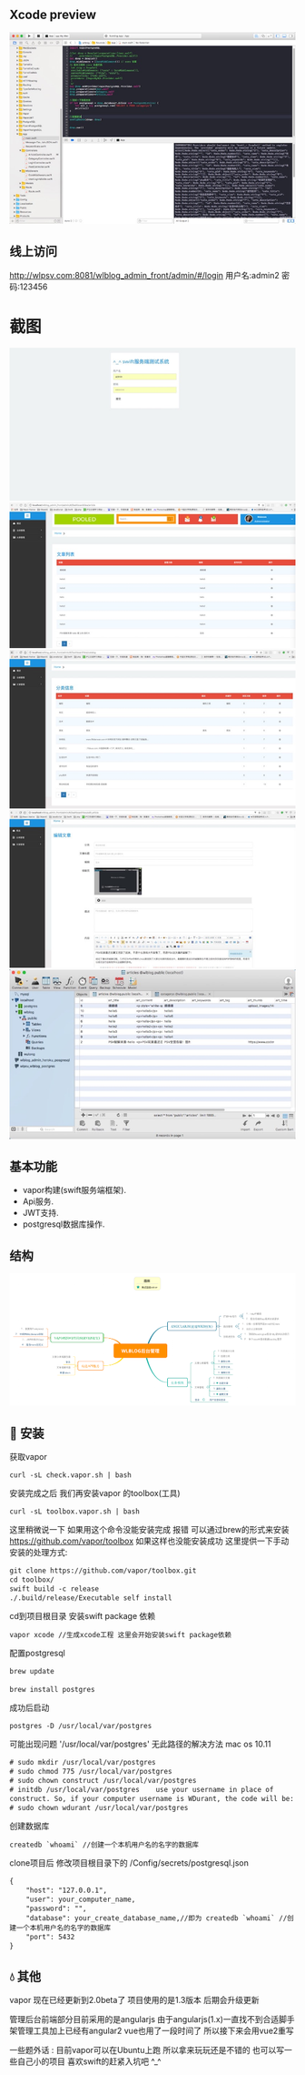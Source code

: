 ## Xcode preview
 ![](https://github.com/HotWordland/wlblog_server/blob/master/00.jpeg)
 
## 线上访问
http://wlpsv.com:8081/wlblog_admin_front/admin/#/login
用户名:admin2
密码:123456
 
# 截图
 ![](https://github.com/HotWordland/wlblog_server/blob/master/01.jpeg)
 ![](https://github.com/HotWordland/wlblog_server/blob/master/02.jpeg)
 ![](https://github.com/HotWordland/wlblog_server/blob/master/03.jpeg)
 ![](https://github.com/HotWordland/wlblog_server/blob/master/04.jpeg)
 ![](https://github.com/HotWordland/wlblog_server/blob/master/05.jpeg)



## 基本功能
- vapor构建(swift服务端框架).
- Api服务.
- JWT支持.
- postgresql数据库操作. 

## 结构
 ![](https://github.com/HotWordland/wlblog_server/blob/master/struct.png)

## 📖 安装



获取vapor
```
curl -sL check.vapor.sh | bash
```
安装完成之后 我们再安装vapor 的toolbox(工具)

```
curl -sL toolbox.vapor.sh | bash
```
这里稍微说一下 如果用这个命令没能安装完成 报错 可以通过brew的形式来安装 https://github.com/vapor/toolbox
如果这样也没能安装成功 
这里提供一下手动安装的处理方式:
```
git clone https://github.com/vapor/toolbox.git
cd toolbox/
swift build -c release
./.build/release/Executable self install
```
cd到项目根目录 安装swift package 依赖
```
vapor xcode //生成xcode工程 这里会开始安装swift package依赖
```

配置postgresql
```
brew update

brew install postgres
```
成功后启动
```
postgres -D /usr/local/var/postgres
```
可能出现问题 '/usr/local/var/postgres' 无此路径的解决方法 mac os 10.11
```
# sudo mkdir /usr/local/var/postgres
# sudo chmod 775 /usr/local/var/postgres
# sudo chown construct /usr/local/var/postgres
# initdb /usr/local/var/postgres	use your username in place of construct. So, if your computer username is WDurant, the code will be:	
# sudo chown wdurant /usr/local/var/postgres
```
创建数据库
```
createdb `whoami` //创建一个本机用户名的名字的数据库
```
clone项目后 修改项目根目录下的 /Config/secrets/postgresql.json
```
{
    "host": "127.0.0.1",
    "user": your_computer_name,
    "password": "",
    "database": your_create_database_name,//即为 createdb `whoami` //创建一个本机用户名的名字的数据库
    "port": 5432
} 
```
## 💧 其他
vapor 现在已经更新到2.0beta了 项目使用的是1.3版本 后期会升级更新

管理后台前端部分目前采用的是angularjs 由于angularjs(1.x)一直找不到合适脚手架管理工具加上已经有angular2 vue也用了一段时间了 
所以接下来会用vue2重写

一些题外话 : 
目前vapor可以在Ubuntu上跑 所以拿来玩玩还是不错的 也可以写一些自己小的项目 喜欢swift的赶紧入坑吧 ^_^



